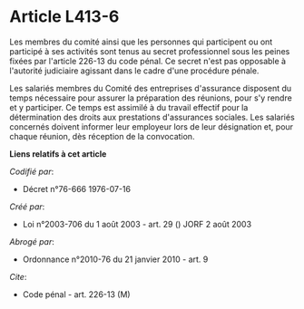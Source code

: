 # Article L413-6

Les membres du comité ainsi que les personnes qui participent ou ont participé à ses activités sont tenus au secret
professionnel sous les peines fixées par l'article 226-13 du code pénal. Ce secret n'est pas opposable à l'autorité
judiciaire agissant dans le cadre d'une procédure pénale.

Les salariés membres du Comité des entreprises d'assurance disposent du temps nécessaire pour assurer la préparation des
réunions, pour s'y rendre et y participer. Ce temps est assimilé à du travail effectif pour la détermination des droits aux
prestations d'assurances sociales. Les salariés concernés doivent informer leur employeur lors de leur désignation et, pour
chaque réunion, dès réception de la convocation.

**Liens relatifs à cet article**

_Codifié par_:

  - Décret n°76-666 1976-07-16

_Créé par_:

  - Loi n°2003-706 du 1 août 2003 - art. 29 () JORF 2 août 2003

_Abrogé par_:

  - Ordonnance n°2010-76 du 21 janvier 2010 - art. 9

_Cite_:

  - Code pénal - art. 226-13 (M)
